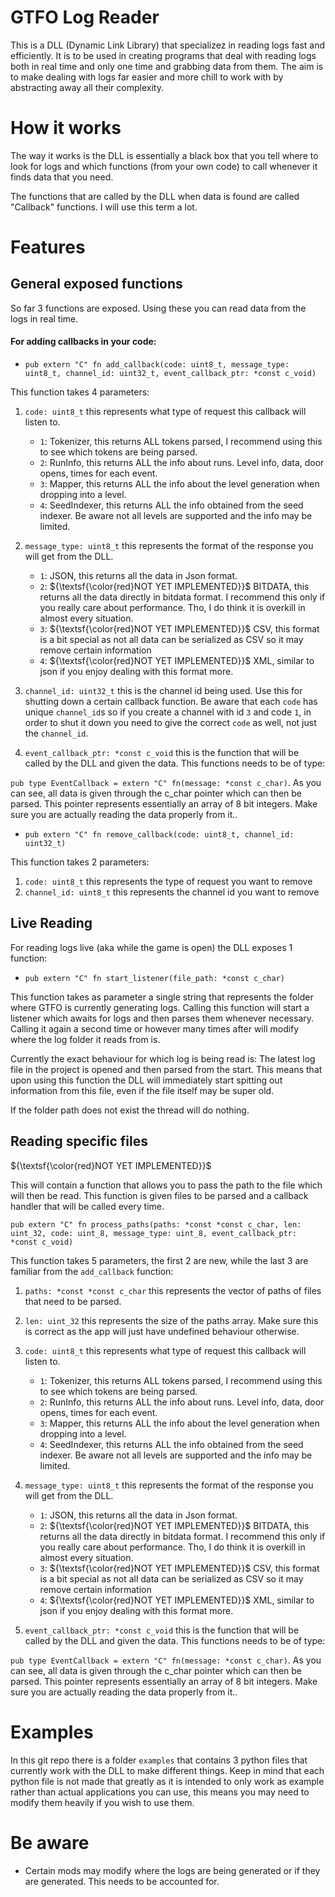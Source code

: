 
# GTFO Log Reader

This is a DLL (Dynamic Link Library) that specializez in reading logs fast and efficiently. It is to be used in creating 
programs that deal with reading logs both in real time and only one time and grabbing data from them. The aim is to make
dealing with logs far easier and more chill to work with by abstracting away all their complexity.

# How it works

The way it works is the DLL is essentially a black box that you tell where to look for logs and which functions (from your
own code) to call whenever it finds data that you need.

The functions that are called by the DLL when data is found are called "Callback" functions. I will use this term a lot.

# Features

## General exposed functions

So far 3 functions are exposed. Using these you can read data from the logs in real time.

#### For adding callbacks in your code:

- `pub extern "C" fn add_callback(code: uint8_t, message_type: uint8_t, channel_id: uint32_t, event_callback_ptr: *const c_void)`

This function takes 4 parameters:

1. `code: uint8_t` this represents what type of request this callback will listen to.
    - `1`: Tokenizer, this returns ALL tokens parsed, I recommend using this to see which tokens are being parsed.
    - `2`: RunInfo, this returns ALL the info about runs. Level info, data, door opens, times for each event.
    - `3`: Mapper, this returns ALL the info about the level generation when dropping into a level.
    - `4`: SeedIndexer, this returns ALL the info obtained from the seed indexer. Be aware not all levels are supported and the info may be limited.

2. `message_type: uint8_t` this represents the format of the response you will get from the DLL.
     - `1`: JSON, this returns all the data in Json format.
     - `2`: ${\textsf{\color{red}NOT YET IMPLEMENTED}}$ BITDATA, this returns all the data directly in bitdata format. I recommend this only if you really care about
  performance. Tho, I do think it is overkill in almost every situation.
     - `3`: ${\textsf{\color{red}NOT YET IMPLEMENTED}}$ CSV, this format is a bit special as not all data can be serialized as CSV so it may remove certain information
     - `4`: ${\textsf{\color{red}NOT YET IMPLEMENTED}}$ XML, similar to json if you enjoy dealing with this format more.
  
3. `channel_id: uint32_t` this is the channel id being used. Use this for shutting down a certain callback function. Be aware that each `code` has unique `channel_id`s
so if you create a channel with id `3` and code `1`, in order to shut it down you need to give the correct `code` as well, not just the `channel_id`.

4. `event_callback_ptr: *const c_void` this is the function that will be called by the DLL and given the data.
This functions needs to be of type:

`pub type EventCallback = extern "C" fn(message: *const c_char)`. As you can see, all data is given through the c_char pointer which can then be parsed. This pointer 
represents essentially an array of 8 bit integers. Make sure you are actually reading the data properly from it..

- `pub extern "C" fn remove_callback(code: uint8_t, channel_id: uint32_t)`

This function takes 2 parameters:

1. `code: uint8_t` this represents the type of request you want to remove
2. `channel_id: uint8_t` this represents the channel id you want to remove

## Live Reading

For reading logs live (aka while the game is open) the DLL exposes 1 function:

- `pub extern "C" fn start_listener(file_path: *const c_char)`

This function takes as parameter a single string that represents the folder where GTFO is currently generating logs.
Calling this function will start a listener which awaits for logs and then parses them whenever necessary.
Calling it again a second time or however many times after will modify where the log folder it reads from is. 

Currently the exact behaviour for which log is being read is: The latest log file in the project is opened and then parsed 
from the start. This means that upon using this function the DLL will immediately start spitting out information from 
this file, even if the file itself may be super old.

If the folder path does not exist the thread will do nothing. 

## Reading specific files
${\textsf{\color{red}NOT YET IMPLEMENTED}}$

This will contain a function that allows you to pass the path to the file which will then be read.
This function is given files to be parsed and a callback handler that will be called every time. 

`pub extern "C" fn process_paths(paths: *const *const c_char, len: uint_32, code: uint_8, message_type: uint_8, event_callback_ptr: *const c_void)`

This function takes 5 parameters, the first 2 are new, while the last 3 are familiar from the `add_callback` function:

1. `paths: *const *const c_char` this represents the vector of paths of files that need to be parsed.

2. `len: uint_32` this represents the size of the paths array. Make sure this is correct as the app will just have undefined behaviour otherwise.

3. `code: uint8_t` this represents what type of request this callback will listen to.
    - `1`: Tokenizer, this returns ALL tokens parsed, I recommend using this to see which tokens are being parsed.
    - `2`: RunInfo, this returns ALL the info about runs. Level info, data, door opens, times for each event.
    - `3`: Mapper, this returns ALL the info about the level generation when dropping into a level.
    - `4`: SeedIndexer, this returns ALL the info obtained from the seed indexer. Be aware not all levels are supported and the info may be limited.

4. `message_type: uint8_t` this represents the format of the response you will get from the DLL.
     - `1`: JSON, this returns all the data in Json format.
     - `2`: ${\textsf{\color{red}NOT YET IMPLEMENTED}}$ BITDATA, this returns all the data directly in bitdata format. I recommend this only if you really care about
  performance. Tho, I do think it is overkill in almost every situation.
     - `3`: ${\textsf{\color{red}NOT YET IMPLEMENTED}}$ CSV, this format is a bit special as not all data can be serialized as CSV so it may remove certain information
     - `4`: ${\textsf{\color{red}NOT YET IMPLEMENTED}}$ XML, similar to json if you enjoy dealing with this format more.

5. `event_callback_ptr: *const c_void` this is the function that will be called by the DLL and given the data.
This functions needs to be of type:

`pub type EventCallback = extern "C" fn(message: *const c_char)`. As you can see, all data is given through the c_char pointer which can then be parsed. This pointer 
represents essentially an array of 8 bit integers. Make sure you are actually reading the data properly from it..


# Examples

In this git repo there is a folder `examples` that contains 3 python files that currently work with the DLL to make different things. Keep in mind that each python file is not 
made that greatly as it is intended to only work as example rather than actual applications you can use, this means you may need to modify them heavily if you wish to use them.

# Be aware 
- Certain mods may modify where the logs are being generated or if they are generated. This needs to be accounted for.
